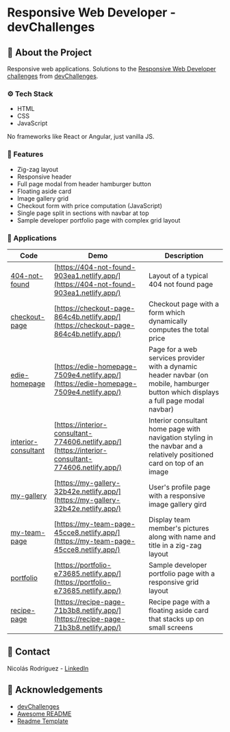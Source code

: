 # Responsive Web Developer - devChallenges

## :star2: About the Project

Responsive web applications. Solutions to the [Responsive Web Developer challenges](https://devchallenges.io/paths/responsive-web-developer) from [devChallenges](https://devchallenges.io/).

### :gear: Tech Stack

- HTML
- CSS
- JavaScript

No frameworks like React or Angular, just vanilla JS.

### :dart: Features

- Zig-zag layout
- Responsive header
- Full page modal from header hamburger button
- Floating aside card
- Image gallery grid
- Checkout form with price computation (JavaScript)
- Single page split in sections with navbar at top
- Sample developer portfolio page with complex grid layout

### :iphone: Applications

| Code         | Demo      | Description |
|--------------|-----------|------------|
| [404-not-found](https://github.com/nico-rodriguez/404-not-found) | [https://404-not-found-903ea1.netlify.app/](https://404-not-found-903ea1.netlify.app/)      | Layout of a typical 404 not found page        |
| [checkout-page](https://github.com/nico-rodriguez/checkout-page)      | [https://checkout-page-864c4b.netlify.app/](https://checkout-page-864c4b.netlify.app/)  | Checkout page with a form which dynamically computes the total price      |
| [edie-homepage](https://github.com/nico-rodriguez/edie-homepage)      | [https://edie-homepage-7509e4.netlify.app/](https://edie-homepage-7509e4.netlify.app/)  | Page for a web services provider with a dynamic header navbar (on mobile, hamburger button which displays a full page modal navbar)      |
| [interior-consultant](https://github.com/nico-rodriguez/interior-consultant)      | [https://interior-consultant-774606.netlify.app/](https://interior-consultant-774606.netlify.app/)  | Interior consultant home page with navigation styling in the navbar and a relatively positioned card on top of an image       |
| [my-gallery](https://github.com/nico-rodriguez/my-gallery)      | [https://my-gallery-32b42e.netlify.app/](https://my-gallery-32b42e.netlify.app/)  | User's profile page with a responsive image gallery gird       |
| [my-team-page](https://github.com/nico-rodriguez/my-team-page)      | [https://my-team-page-45cce8.netlify.app/](https://my-team-page-45cce8.netlify.app/)  | Display team member's pictures along with name and title in a zig-zag layout       |
| [portfolio](https://github.com/nico-rodriguez/portfolio)      | [https://portfolio-e73685.netlify.app/](https://portfolio-e73685.netlify.app/)  | Sample developer portfolio page with a responsive grid layout      |
| [recipe-page](https://github.com/nico-rodriguez/recipe-page)      | [https://recipe-page-71b3b8.netlify.app/](https://recipe-page-71b3b8.netlify.app/)  | Recipe page with a floating aside card that stacks up on small screens      |

## :handshake: Contact

Nicolás Rodríguez - [LinkedIn](https://www.linkedin.com/in/marco-nicolas-rodriguez/)

## :gem: Acknowledgements

- [devChallenges](https://devchallenges.io/)
- [Awesome README](https://github.com/matiassingers/awesome-readme)
- [Readme Template](https://github.com/othneildrew/Best-README-Template)

